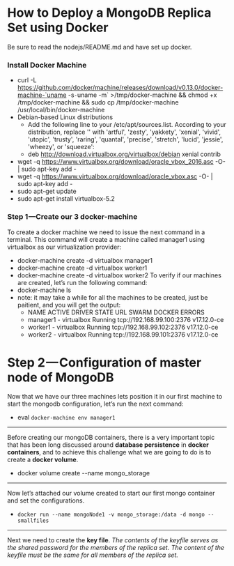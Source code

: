 # How to Deploy a MongoDB Replica Set using Docker
Be sure to read the nodejs/README.md and have set up docker.

### Install Docker Machine
- curl -L https://github.com/docker/machine/releases/download/v0.13.0/docker-machine-`uname -s`-`uname -m` >/tmp/docker-machine &&
 chmod +x /tmp/docker-machine && sudo cp /tmp/docker-machine /usr/local/bin/docker-machine
- Debian-based Linux distributions
  - Add the following line to your /etc/apt/sources.list. According to your distribution, replace '<mydist>' with 'artful', 'zesty', 'yakkety', 'xenial', 'vivid', 'utopic', 'trusty', 'raring', 'quantal', 'precise', 'stretch', 'lucid', 'jessie', 'wheezy', or 'squeeze':
  - deb http://download.virtualbox.org/virtualbox/debian xenial contrib
- wget -q https://www.virtualbox.org/download/oracle_vbox_2016.asc -O- | sudo apt-key add -
- wget -q https://www.virtualbox.org/download/oracle_vbox.asc -O- | sudo apt-key add -
- sudo apt-get update
- sudo apt-get install virtualbox-5.2

### Step 1 —Create our 3 docker-machine
To create a docker machine we need to issue the next command in a terminal.  This command will create a machine called manager1 using virtualbox as our virtualization provider:
- docker-machine create -d virtualbox manager1
- docker-machine create -d virtualbox worker1
- docker-machine create -d virtualbox worker2
To verify if our machines are created, let’s run the following command:
- docker-machine ls
- note: it may take a while for all the machines to be created, just be paitient, and you will get the output:
  - NAME       ACTIVE   DRIVER       STATE     URL                         SWARM   DOCKER        ERRORS
  - manager1   -        virtualbox   Running   tcp://192.168.99.100:2376           v17.12.0-ce   
  - worker1    -        virtualbox   Running   tcp://192.168.99.102:2376           v17.12.0-ce   
  - worker2    -        virtualbox   Running   tcp://192.168.99.101:2376           v17.12.0-ce   

# Step 2 — Configuration of master node of MongoDB
Now that we have our three machines lets position it in our first machine to start the mongodb configuration, let’s run the next command:
- eval `docker-machine env manager1`

-------------------------------------------------------------------------------

Before creating our mongoDB containers, there is a very important topic that has been long discussed around **database persistence** in **docker containers**, and to achieve this challenge what we are going to do is to create a **docker volume**.
- docker volume create --name mongo_storage

-------------------------------------------------------------------------------

Now let’s attached our volume created to start our first mongo container and set the configurations.
- `docker run --name mongoNode1 -v mongo_storage:/data -d mongo --smallfiles`

-------------------------------------------------------------------------------

Next we need to create the **key file**. *The contents of the keyfile serves as the shared password for the members of the replica set. The content of the keyfile must be the same for all members of the replica set.*